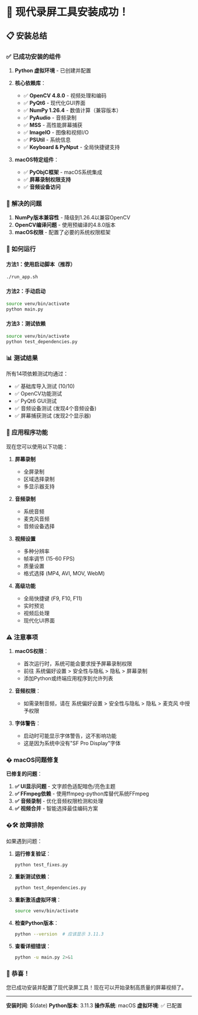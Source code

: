 # 🎉 现代录屏工具安装成功！

## 📋 安装总结

### ✅ 已成功安装的组件

1. **Python 虚拟环境** - 已创建并配置
2. **核心依赖库**：
   - ✅ **OpenCV 4.8.0** - 视频处理和编码
   - ✅ **PyQt6** - 现代化GUI界面
   - ✅ **NumPy 1.26.4** - 数值计算（兼容版本）
   - ✅ **PyAudio** - 音频录制
   - ✅ **MSS** - 高性能屏幕捕获
   - ✅ **ImageIO** - 图像和视频I/O
   - ✅ **PSUtil** - 系统信息
   - ✅ **Keyboard & PyNput** - 全局快捷键支持

3. **macOS特定组件**：
   - ✅ **PyObjC框架** - macOS系统集成
   - ✅ **屏幕录制权限支持**
   - ✅ **音频设备访问**

### 🔧 解决的问题

1. **NumPy版本兼容性** - 降级到1.26.4以兼容OpenCV
2. **OpenCV编译问题** - 使用预编译的4.8.0版本
3. **macOS权限** - 配置了必要的系统权限框架

### 🚀 如何运行

#### 方法1：使用启动脚本（推荐）
```bash
./run_app.sh
```

#### 方法2：手动启动
```bash
source venv/bin/activate
python main.py
```

#### 方法3：测试依赖
```bash
source venv/bin/activate
python test_dependencies.py
```

### 📊 测试结果

所有14项依赖测试均通过：
- ✅ 基础库导入测试 (10/10)
- ✅ OpenCV功能测试
- ✅ PyQt6 GUI测试
- ✅ 音频设备测试 (发现4个音频设备)
- ✅ 屏幕捕获测试 (发现2个显示器)

### 🎯 应用程序功能

现在您可以使用以下功能：

1. **屏幕录制**
   - 全屏录制
   - 区域选择录制
   - 多显示器支持

2. **音频录制**
   - 系统音频
   - 麦克风音频
   - 音频设备选择

3. **视频设置**
   - 多种分辨率
   - 帧率调节 (15-60 FPS)
   - 质量设置
   - 格式选择 (MP4, AVI, MOV, WebM)

4. **高级功能**
   - 全局快捷键 (F9, F10, F11)
   - 实时预览
   - 视频后处理
   - 现代化UI界面

### ⚠️ 注意事项

1. **macOS权限**：
   - 首次运行时，系统可能会要求授予屏幕录制权限
   - 前往 系统偏好设置 > 安全性与隐私 > 隐私 > 屏幕录制
   - 添加Python或终端应用程序到允许列表

2. **音频权限**：
   - 如需录制音频，请在 系统偏好设置 > 安全性与隐私 > 隐私 > 麦克风 中授予权限

3. **字体警告**：
   - 启动时可能显示字体警告，这不影响功能
   - 这是因为系统中没有"SF Pro Display"字体

### � macOS问题修复

**已修复的问题**：

1. **✅ UI显示问题** - 文字颜色适配暗色/亮色主题
2. **✅ FFmpeg依赖** - 使用ffmpeg-python库替代系统FFmpeg
3. **✅ 音频录制** - 优化音频权限检测和处理
4. **✅ 视频合并** - 智能选择最佳编码方案

### �🛠️ 故障排除

如果遇到问题：

1. **运行修复验证**：
   ```bash
   python test_fixes.py
   ```

2. **重新测试依赖**：
   ```bash
   python test_dependencies.py
   ```

3. **重新激活虚拟环境**：
   ```bash
   source venv/bin/activate
   ```

4. **检查Python版本**：
   ```bash
   python --version  # 应该显示 3.11.3
   ```

5. **查看详细错误**：
   ```bash
   python -u main.py 2>&1
   ```

### 🎊 恭喜！

您已成功安装并配置了现代录屏工具！现在可以开始录制高质量的屏幕视频了。

---

**安装时间**: $(date)
**Python版本**: 3.11.3
**操作系统**: macOS
**虚拟环境**: ✅ 已配置
